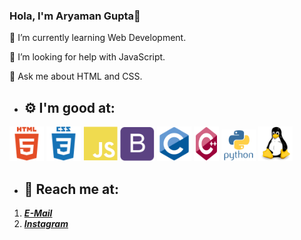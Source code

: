 ### Hola, I'm Aryaman Gupta👋
🌱 I’m currently learning Web Development.

🤔 I’m looking for help with JavaScript.

💬 Ask me about HTML and CSS.

- ## :gear: I'm good at:
<a ><img src="https://raw.githubusercontent.com/devicons/devicon/master/icons/html5/html5-plain-wordmark.svg" alt="cplusplus" width="55" height="55"/></a> <a><img src="https://raw.githubusercontent.com/devicons/devicon/master/icons/css3/css3-plain-wordmark.svg" alt="cplusplus" width="55" height="55"/></a> <a><img src="https://raw.githubusercontent.com/devicons/devicon/master/icons/javascript/javascript-plain.svg" alt="cplusplus" width="55" height="55"/></a> <a ><img src="https://raw.githubusercontent.com/devicons/devicon/master/icons/bootstrap/bootstrap-plain.svg" alt="cplusplus" width="55" height="55"/></a> <a ><img src="https://raw.githubusercontent.com/devicons/devicon/master/icons/c/c-original.svg" alt="cplusplus" width="55" height="55"/></a>
<a ><img src="https://raw.githubusercontent.com/devicons/devicon/master/icons/cplusplus/cplusplus-original.svg" alt="cplusplus" width="40" height="55"/></a> <a ><img src="https://raw.githubusercontent.com/devicons/devicon/master/icons/python/python-original-wordmark.svg" alt="cplusplus" width="55" height="50"/></a>
<a><img src="https://github.com/devicons/devicon/blob/master/icons/linux/linux-original.svg" alt="cplusplus" width="55" height="55"/></a>

- ## :rocket: Reach me at:
1. [__*E-Mail*__](mailto:agupta_be20@thapar.edu)
2. [__*Instagram*__](https://www.instagram.com/aryamangupta002/)


<!--
**ggaryaman12/ggaryaman12** is a ✨ _special_ ✨ repository because its `README.md` (this file) appears on your GitHub profile.

Here are some ideas to get you started:

- 🔭 I’m currently working on ...
- 🌱 I’m currently learning ...
- 👯 I’m looking to collaborate on ...
- 🤔 I’m looking for help with ...
- 💬 Ask me about ...
- 📫 How to reach me: ...
- 😄 Pronouns: ...
- ⚡ Fun fact: ...
-->
